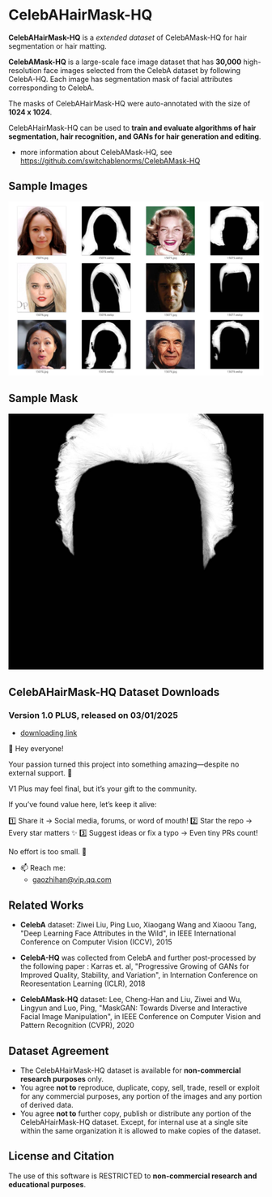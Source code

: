 # CelebAHairMask-HQ

**CelebAHairMask-HQ** is a *extended dataset* of CelebAMask-HQ for hair segmentation or hair matting.

**CelebAMask-HQ** is a large-scale face image dataset that has **30,000** high-resolution face images selected from the CelebA dataset by following CelebA-HQ. Each image has segmentation mask of facial attributes corresponding to CelebA.

The masks of CelebAHairMask-HQ were auto-annotated with the size of **1024 x 1024**. 

CelebAHairMask-HQ can be used to **train and evaluate algorithms of hair segmentation, hair recognition, and GANs for hair generation and editing**.

* more information about CelebAMask-HQ, see https://github.com/switchablenorms/CelebAMask-HQ 

## Sample Images

![image](./sample.jpg)

## Sample Mask

![image](./detail.jpg)

## CelebAHairMask-HQ Dataset Downloads

### Version 1.0 PLUS, released on 03/01/2025

* [downloading link](https://huggingface.co/datasets/cpuimage/CelebAHairMask-HQ)

🌟 Hey everyone!

Your passion turned this project into something amazing—despite no external support. 🌟

V1 Plus​ may feel final, but it’s your gift to the community. 

If you’ve found value here, let’s keep it alive:

1️⃣ Share it → Social media, forums, or word of mouth!
2️⃣ Star the repo → Every star matters ✨
3️⃣ Suggest ideas or fix a typo → Even tiny PRs count!

No effort is too small. 💪

- 📫 Reach me:
  - gaozhihan@vip.qq.com

## Related Works

* **CelebA** dataset:
  Ziwei Liu, Ping Luo, Xiaogang Wang and Xiaoou Tang, "Deep Learning Face Attributes in the Wild", in IEEE International Conference on Computer Vision (ICCV), 2015 

* **CelebA-HQ** was collected from CelebA and further post-processed by the following paper :
  Karras et. al, "Progressive Growing of GANs for Improved Quality, Stability, and Variation", in Internation Conference on Reoresentation Learning (ICLR), 2018

* **CelebAMask-HQ** dataset: 
  Lee, Cheng-Han and Liu, Ziwei and Wu, Lingyun and Luo, Ping, "MaskGAN: Towards Diverse and Interactive Facial Image Manipulation", in IEEE Conference on Computer Vision and Pattern Recognition (CVPR), 2020

## Dataset Agreement

* The CelebAHairMask-HQ dataset is available for **non-commercial research purposes** only.
* You agree **not to** reproduce, duplicate, copy, sell, trade, resell or exploit for any commercial purposes, any portion of the images and any portion of derived data.
* You agree **not to** further copy, publish or distribute any portion of the CelebAHairMask-HQ dataset. Except, for internal use at a single site within the same organization it is allowed to make copies of the dataset.

## License and Citation

The use of this software is RESTRICTED to **non-commercial research and educational purposes**.
